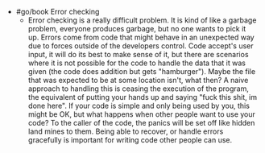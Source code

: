 - #go/book Error checking
	- Error checking is a really difficult problem. It is kind of like a garbage problem, everyone produces garbage, but no one wants to pick it up. Errors come from code that might behave in an unexpected way due to forces outside of the developers control. Code accept's user input, it will do its best to make sense of it, but there are scenarios where it is not possible for the code to handle the data that it was given (the code does addition but gets "hamburger"). Maybe the file that was expected to be at some location isn't, what then? A naive approach to handling this is ceasing the execution of the program, the equivalent of putting your hands up and saying "fuck this shit, im done here". If your code is simple and only being used by you, this might be OK, but what happens when other people want to use your code? To the caller of the code, the panics will be set off like hidden land mines to them. Being able to recover, or handle errors gracefully is important for writing code other people can use.
